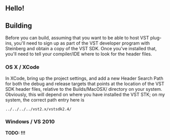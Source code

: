 ## Hello!

## Building

Before you can build, assuming that you want to be able to host VST plug-ins, you'll need to sign up as part of the VST developer program with Steinberg and obtain a copy of the VST SDK. Once you've installed that, you'll need to tell your compiler/IDE where to look for the header files.

### OS X / XCode

In XCode, bring up the project settings, and add a new Header Search Path for both the debug and release targets that points at the location of the VST SDK header files, relative to the Builds/MacOSX/ directory on your system. Obviously, this will depend on where you have installed the VST STK; on my system, the correct path entry here is

 `../../../../vst2.x/vstsdk2.4/`
 
 
  
    
### Windows / VS 2010

**TODO: !!!**
